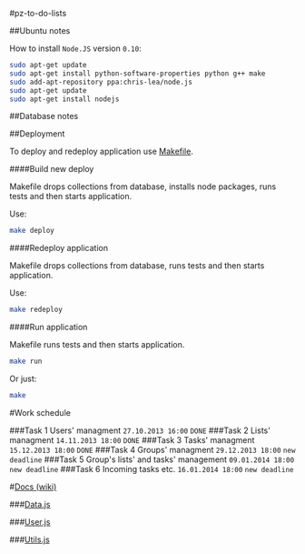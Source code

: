 #pz-to-do-lists

##Ubuntu notes

How to install `Node.JS` version `0.10`:

```sh
sudo apt-get update
sudo apt-get install python-software-properties python g++ make
sudo add-apt-repository ppa:chris-lea/node.js
sudo apt-get update
sudo apt-get install nodejs
```

##Database notes

##Deployment

To deploy and redeploy application use [Makefile](./Makefile). 

####Build new deploy

Makefile drops collections from database, installs node packages, runs tests and then starts application.

Use:

```sh
make deploy
```

####Redeploy application

Makefile drops collections from database, runs tests and then starts application.

Use:

```sh
make redeploy
```

####Run application

Makefile runs tests and then starts application.

```sh
make run
```

Or just:

```sh
make
```

#Work schedule

###Task 1 
Users' managment `27.10.2013 16:00` `DONE`
###Task 2 
Lists' managment `14.11.2013 18:00` `DONE`
###Task 3 
Tasks' managment `15.12.2013 18:00` `DONE`
###Task 4 
Groups' managment `29.12.2013 18:00` `new deadline`
###Task 5 
Group's lists' and tasks' management `09.01.2014 18:00` `new deadline`
###Task 6 
Incoming tasks etc. `16.01.2014 18:00` `new deadline`

#[Docs (wiki)](https://github.com/mmotel/pz-to-do-lists/wiki)

###[Data.js](https://github.com/mmotel/pz-to-do-lists/wiki/data-js)

###[User.js](https://github.com/mmotel/pz-to-do-lists/wiki/user-js)

###[Utils.js](https://github.com/mmotel/pz-to-do-lists/wiki/utils-js)
